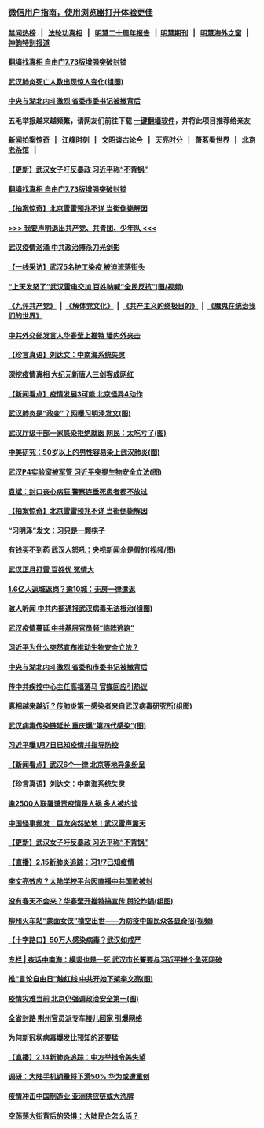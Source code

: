 ### [微信用户指南，使用浏览器打开体验更佳](https://github.com/gfw-breaker/banned-news1/blob/master/indexes/wechat-guide.md?t=0)
#### [禁闻热榜](热点新闻.md?t=0)  &nbsp;&nbsp;|&nbsp;&nbsp; [法轮功真相](https://github.com/gfw-breaker/truth/blob/master/README.md?t=0) &nbsp;&nbsp;|&nbsp;&nbsp; [明慧二十周年报告](https://github.com/gfw-breaker/mh-reports/blob/master/README.md?t=0) &nbsp;&nbsp;|&nbsp;&nbsp;[明慧期刊](https://github.com/gfw-breaker/mh-qikan) &nbsp;&nbsp;|&nbsp;&nbsp; [明慧海外之窗](https://github.com/gfw-breaker/mh-news/blob/master/README.md?t=0) &nbsp;&nbsp;|&nbsp;&nbsp; [神韵特别报道](https://github.com/gfw-breaker/mh-news/blob/master/shenyun.md?t=0)
#### [ 翻墙找真相 自由门7.73版增强突破封锁](https://github.com/gfw-breaker/banned-news/blob/master/pages/nsc413/n11869569.md)
#### [ 武汉肺炎死亡人数出现惊人变化(组图)](https://github.com/gfw-breaker/banned-news/blob/master/pages/p1/923155.md)
#### [ 中央与湖北内斗激烈 省委市委书记被撤背后](https://github.com/gfw-breaker/banned-news/blob/master/pages/nf4514/n11868325.md)
#### 五毛举报越来越频繁，请网友们前往下载 [一键翻墙软件](https://github.com/gfw-breaker/ssr-accounts)，并将此项目推荐给亲友
#### [新闻拍案惊奇](https://github.com/gfw-breaker/banned-news1/blob/master/pages/link4.md) &nbsp;&nbsp;|&nbsp;&nbsp; [江峰时刻](https://github.com/gfw-breaker/banned-news1/blob/master/pages/link4.md) &nbsp;&nbsp;|&nbsp;&nbsp; [文昭谈古论今](https://github.com/gfw-breaker/banned-news1/blob/master/pages/link4.md) &nbsp;&nbsp;|&nbsp;&nbsp; [天亮时分](https://github.com/gfw-breaker/banned-news1/blob/master/pages/link4.md) &nbsp;&nbsp;|&nbsp;&nbsp; [萧茗看世界](https://github.com/gfw-breaker/banned-news1/blob/master/pages/link4.md) &nbsp;&nbsp;|&nbsp;&nbsp; [北京老茶馆](https://github.com/gfw-breaker/banned-news1/blob/master/pages/link4.md) &nbsp;&nbsp;|&nbsp;&nbsp; 
#### [ 【更新】武汉女子吁反暴政 习近平称“不背锅”](https://github.com/gfw-breaker/banned-news/blob/master/pages/nf4514/n11801312.md)
#### [ 翻墙找真相 自由门7.73版增强突破封锁](https://github.com/gfw-breaker/banned-news/blob/master/pages/nf4514/n11869569.md)
#### [ 【拍案惊奇】北京雪雷预兆不详 当街倒毙解因](https://github.com/gfw-breaker/banned-news/blob/master/pages/nf4514/n11870203.md)
#### [>>> 我要声明退出共产党、共青团、少年队 <<<](https://github.com/begood0513/goodnews/blob/master/quit/letter.md) 
#### [ 武汉疫情汹涌 中共政治搏杀刀光剑影](https://github.com/gfw-breaker/banned-news/blob/master/pages/prog1138/a102777668.md)
#### [ 【一线采访】武汉5名护工染疫 被迫流落街头](https://github.com/gfw-breaker/banned-news/blob/master/pages/nf4514/n11870054.md)
#### [ “上天发怒了”武汉雷电交加 百姓呐喊“全民反抗”(图/视频)](https://github.com/gfw-breaker/banned-news/blob/master/pages/p1/923119.md)
#### [《九评共产党》](https://github.com/begood0513/9ping.md/blob/master/README.md) &nbsp;|&nbsp; [《解体党文化》](../../../../jtdwh.md/blob/master/README.md)  &nbsp;|&nbsp; [《共产主义的终极目的》](../../../../gczydzjmd.md/blob/master/README.md) &nbsp;|&nbsp; [《魔鬼在统治我们的世界》](../../../../mgztzwmdsj.md/blob/master/README.md) 
#### [ 中共外交部发言人华春莹上推特 墙内外夹击](https://github.com/gfw-breaker/banned-news/blob/master/pages/nsc413/n11869970.md)
#### [ 【珍言真语】刘达文：中南海系统失灵](https://github.com/gfw-breaker/banned-news/blob/master/pages/nf4514/n11869465.md)
#### [ 深挖疫情真相 大纪元新唐人三剑客成网红](https://github.com/gfw-breaker/banned-news/blob/master/pages/nf4514/n11867482.md)
#### [ 【新闻看点】疫情发展3可能 北京怪异4动作](https://github.com/gfw-breaker/banned-news/blob/master/pages/nsc413/n11869486.md)
#### [ 武汉肺炎是“政变”？网曝习明泽发文(图)](https://github.com/gfw-breaker/banned-news/blob/master/pages/p2/923167.md)
#### [ 武汉厅级干部一家感染拒绝就医 网民：太吃亏了(图)](https://github.com/gfw-breaker/banned-news/blob/master/pages/p1/923112.md)
#### [ 中美研究：50岁以上的男性容易染上武汉肺炎(图)](https://github.com/gfw-breaker/banned-news/blob/master/pages/p1/923169.md)
#### [ 武汉P4实验室被军管 习近平突提生物安全立法(图)](https://github.com/gfw-breaker/banned-news/blob/master/pages/p1/923153.md)
#### [ 袁斌：封口丧心病狂 警察连垂死患者都不放过](https://github.com/gfw-breaker/banned-news/blob/master/pages/nsc413/n11870453.md)
#### [ 【拍案惊奇】北京雪雷预兆不详 当街倒毙解因](https://github.com/gfw-breaker/banned-news/blob/master/pages/nsc413/n11870203.md)
#### [ “习明泽”发文：习只是一颗棋子](https://github.com/gfw-breaker/banned-news/blob/master/pages/prog204/a102777520.md)
#### [ 有钱买不到药 武汉人怒吼：央视新闻全是假的(视频/图)](https://github.com/gfw-breaker/banned-news/blob/master/pages/p1/923242.md)
#### [ 武汉正月打雷 百姓忧 冤情大](https://github.com/gfw-breaker/banned-news/blob/master/pages/nf4514/n11869531.md)
#### [ 1.6亿人返城返岗？逾10城：无房一律遣返](https://github.com/gfw-breaker/banned-news/blob/master/pages/nf4514/n11869360.md)
#### [ 骇人听闻 中共内部通报武汉病毒无法根治(组图)](https://github.com/gfw-breaker/banned-news/blob/master/pages/p1/923220.md)
#### [ 武汉疫情蔓延 中共基层官员频“临阵逃跑”](https://github.com/gfw-breaker/banned-news/blob/master/pages/nsc413/n11870463.md)
#### [ 习近平为什么突然宣布推动生物安全立法？](https://github.com/gfw-breaker/banned-news/blob/master/pages/nsc413/n11869908.md)
#### [ 中央与湖北内斗激烈 省委和市委书记被撤背后](https://github.com/gfw-breaker/banned-news/blob/master/pages/nsc413/n11868325.md)
#### [ 传中共疾控中心主任高福落马 官媒回应引热议](https://github.com/gfw-breaker/banned-news/blob/master/pages/nsc413/n11871097.md)
#### [ 真相越来越近？传肺炎第一感染者来自武汉病毒研究所(组图)](https://github.com/gfw-breaker/banned-news/blob/master/pages/p1/923247.md)
#### [ 武汉病毒传染链延长 重庆爆“第四代感染”(图)](https://github.com/gfw-breaker/banned-news/blob/master/pages/p1/923166.md)
#### [ 习近平曝1月7日已知疫情并指导防控](https://github.com/gfw-breaker/banned-news/blob/master/pages/nsc413/n11871308.md)
#### [ 【新闻看点】武汉6个一律 北京等地异象纷呈](https://github.com/gfw-breaker/banned-news/blob/master/pages/nsc413/n11871818.md)
#### [ 【珍言真语】刘达文：中南海系统失灵](https://github.com/gfw-breaker/banned-news/blob/master/pages/nsc413/n11869465.md)
#### [ 逾2500人联署谴责疫情是人祸 多人被约谈](https://github.com/gfw-breaker/banned-news/blob/master/pages/nsc413/n11871360.md)
#### [ 中国怪事频发：巨龙突然坠地！武汉雷声震天](https://github.com/gfw-breaker/banned-news/blob/master/pages/prog204/a102777839.md)
#### [ 【更新】武汉女子吁反暴政 习近平称“不背锅”](https://github.com/gfw-breaker/banned-news/blob/master/pages/nsc413/n11801312.md)
#### [ 【直播】2.15新肺炎追踪：习1/7已知疫情](https://github.com/gfw-breaker/banned-news/blob/master/pages/nf4514/n11871276.md)
#### [ 李文亮效应？大陆学校平台因直播中共国歌被封](https://github.com/gfw-breaker/banned-news/blob/master/pages/prog204/a102777404.md)
#### [ 没有春天不会来？华春莹开推特搞宣传 舆论炸锅(组图)](https://github.com/gfw-breaker/banned-news/blob/master/pages/p1/923246.md)
#### [ 柳州火车站“蒙面女侠”横空出世——为防疫中国民众各显奇招(视频)](https://github.com/gfw-breaker/banned-news/blob/master/pages/p1/923208.md)
#### [ 【十字路口】50万人感染病毒？武汉如戒严](https://github.com/gfw-breaker/banned-news/blob/master/pages/nsc413/n11870405.md)
#### [ 专栏 | 夜话中南海：横竖也是一死 武汉市长誓要与习近平拼个鱼死网破](https://github.com/gfw-breaker/banned-news/blob/master/pages/yehuazhongnanhai/gx-02142020133633.md)
#### [ 推“言论自由日”触红线 中共开始下架李文亮(图)](https://github.com/gfw-breaker/banned-news/blob/master/pages/p1/923267.md)
#### [ 疫情灾难当前 北京仍强调政治安全第一(图)](https://github.com/gfw-breaker/banned-news/blob/master/pages/p1/923203.md)
#### [ 全省封路 荆州官员派专车接儿回家 引爆网络](https://github.com/gfw-breaker/banned-news/blob/master/pages/nsc413/n11869853.md)
#### [ 为何新冠状病毒爆发比预知的还要猛](https://github.com/gfw-breaker/banned-news/blob/master/pages/nsc413/n11869828.md)
#### [ 【直播】2.14新肺炎追踪：中方举措令美失望](https://github.com/gfw-breaker/banned-news/blob/master/pages/nf4514/n11868930.md)
#### [ 调研：大陆手机销量将下滑50% 华为或遭重创](https://github.com/gfw-breaker/banned-news/blob/master/pages/nsc413/n11871161.md)
#### [ 疫情冲击中国制造业 亚洲供应链或大洗牌](https://github.com/gfw-breaker/banned-news/blob/master/pages/nf4514/n11871629.md)
#### [ 空荡荡大街背后的恐惧：大陆民企怎么活？](https://github.com/gfw-breaker/banned-news/blob/master/pages/nf4514/n11869676.md)
